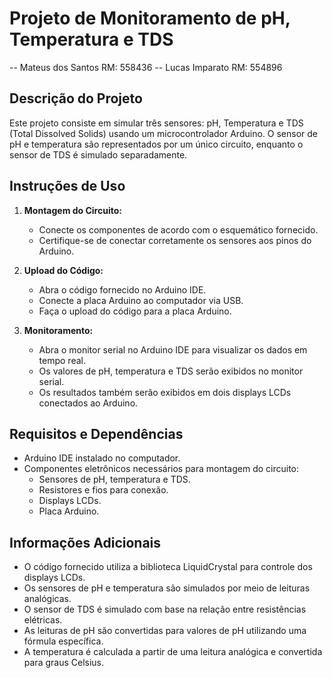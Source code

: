 # Projeto de Monitoramento de pH, Temperatura e TDS

-- Mateus dos Santos RM: 558436
-- Lucas Imparato RM: 554896

## Descrição do Projeto

Este projeto consiste em simular três sensores: pH, Temperatura e TDS (Total Dissolved Solids) usando um microcontrolador Arduino. O sensor de pH e temperatura são representados por um único circuito, enquanto o sensor de TDS é simulado separadamente.

## Instruções de Uso

1. **Montagem do Circuito:**
   - Conecte os componentes de acordo com o esquemático fornecido.
   - Certifique-se de conectar corretamente os sensores aos pinos do Arduino.

2. **Upload do Código:**
   - Abra o código fornecido no Arduino IDE.
   - Conecte a placa Arduino ao computador via USB.
   - Faça o upload do código para a placa Arduino.

3. **Monitoramento:**
   - Abra o monitor serial no Arduino IDE para visualizar os dados em tempo real.
   - Os valores de pH, temperatura e TDS serão exibidos no monitor serial.
   - Os resultados também serão exibidos em dois displays LCDs conectados ao Arduino.

## Requisitos e Dependências

- Arduino IDE instalado no computador.
- Componentes eletrônicos necessários para montagem do circuito:
  - Sensores de pH, temperatura e TDS.
  - Resistores e fios para conexão.
  - Displays LCDs.
  - Placa Arduino.

## Informações Adicionais

- O código fornecido utiliza a biblioteca LiquidCrystal para controle dos displays LCDs.
- Os sensores de pH e temperatura são simulados por meio de leituras analógicas.
- O sensor de TDS é simulado com base na relação entre resistências elétricas.
- As leituras de pH são convertidas para valores de pH utilizando uma fórmula específica.
- A temperatura é calculada a partir de uma leitura analógica e convertida para graus Celsius.


